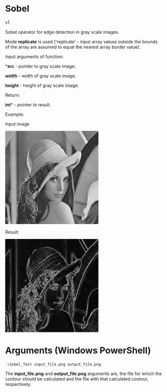 # Sobel

v1

Sobel operator for edge detection in gray scale images.

Mode **replicate** is used ('replicate' - input array values outside the bounds of the array are assumed to equal the nearest array border value).





Input arguments of function:

***src** - pointer to gray scale image;

**width** - width of gray scale image;

**height** - height of gray scale image.



Return:

**int*** - pointer to result.



Example:

Input image

<img src="examples/Lena_test.png" alt="Input" style="width: 300px;"/>

Result:

<img src="examples/Lena_Sobel.png" alt="Input" style="width: 300px;"/>

# Arguments (Windows PowerShell)

```
.\Sobel_Test input_file.png output_file.png
```

The **input_file.png** and **output_file.png** arguments are, the file for which the contour should be calculated and the file with that calculated contour, respectively.
